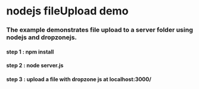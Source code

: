 # nodejs fileUpload demo

### The example demonstrates file upload to a server folder using nodejs and dropzonejs.
#### step 1 : npm install
#### step 2 : node server.js
#### step 3 : upload a file with dropzone js at localhost:3000/
